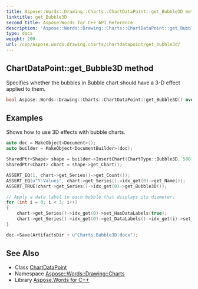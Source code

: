 ```yaml
---
title: Aspose::Words::Drawing::Charts::ChartDataPoint::get_Bubble3D method
linktitle: get_Bubble3D
second_title: Aspose.Words for C++ API Reference
description: 'Aspose::Words::Drawing::Charts::ChartDataPoint::get_Bubble3D method. Specifies whether the bubbles in Bubble chart should have a 3-D effect applied to them in C++.'
type: docs
weight: 200
url: /cpp/aspose.words.drawing.charts/chartdatapoint/get_bubble3d/
---
```

## ChartDataPoint::get_Bubble3D method


Specifies whether the bubbles in Bubble chart should have a 3-D effect applied to them.

```cpp
bool Aspose::Words::Drawing::Charts::ChartDataPoint::get_Bubble3D() override
```


## Examples



Shows how to use 3D effects with bubble charts. 
```cpp
auto doc = MakeObject<Document>();
auto builder = MakeObject<DocumentBuilder>(doc);

SharedPtr<Shape> shape = builder->InsertChart(ChartType::Bubble3D, 500, 350);
SharedPtr<Chart> chart = shape->get_Chart();

ASSERT_EQ(1, chart->get_Series()->get_Count());
ASSERT_EQ(u"Y-Values", chart->get_Series()->idx_get(0)->get_Name());
ASSERT_TRUE(chart->get_Series()->idx_get(0)->get_Bubble3D());

// Apply a data label to each bubble that displays its diameter.
for (int i = 0; i < 3; i++)
{
    chart->get_Series()->idx_get(0)->set_HasDataLabels(true);
    chart->get_Series()->idx_get(0)->get_DataLabels()->idx_get(i)->set_ShowBubbleSize(true);
}

doc->Save(ArtifactsDir + u"Charts.Bubble3D.docx");
```

## See Also

* Class [ChartDataPoint](../)
* Namespace [Aspose::Words::Drawing::Charts](../../)
* Library [Aspose.Words for C++](../../../)
